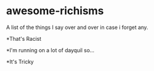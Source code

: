 # awesome-richisms
A list of the things I say over and over in case i forget any.

*That's Racist

*I'm running on a lot of dayquil so...

*It's Tricky
